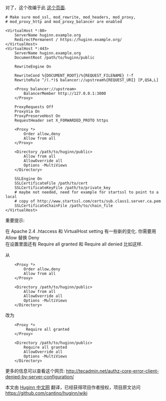 对了，这个改编于此 [这个页面](https://gist.github.com/MrZYX/719014). 

```
# Make sure mod_ssl, mod_rewrite, mod_headers, mod_proxy,
# mod_proxy_http and mod_proxy_balancer are enabled
 
<VirtualHost *:80>
    ServerName huginn.example.org
    RedirectPermanent / https://huginn.example.org/
</VirtualHost>
<VirtualHost *:443>
    ServerName huginn.example.org
    DocumentRoot /path/to/huginn/public
 
    RewriteEngine On
 
    RewriteCond %{DOCUMENT_ROOT}/%{REQUEST_FILENAME} !-f
    RewriteRule ^/(.*)$ balancer://upstream%{REQUEST_URI} [P,QSA,L]
 
    <Proxy balancer://upstream>
        BalancerMember http://127.0.0.1:3000
    </Proxy>
 
    ProxyRequests Off
    ProxyVia On
    ProxyPreserveHost On
    RequestHeader set X_FORWARDED_PROTO https
 
    <Proxy *>
        Order allow,deny
        Allow from all
    </Proxy>
 
    <Directory /path/to/huginn/public>
        Allow from all
        AllowOverride all
        Options -MultiViews
    </Directory>
 
    SSLEngine On
    SSLCertificateFile /path/to/cert
    SSLCertificateKeyFile /path/to/private_key
    # maybe not needed, need for example for startssl to point to a local
    # copy of http://www.startssl.com/certs/sub.class1.server.ca.pem
    SSLCertificateChainFile /path/to/chain_file
</VirtualHost>
```

重要提示:


在 Apache 2.4 .htaccess 和 VirtualHost setting 有一些新的变化.
你需要用 Allow 替换 Deny  
在设置里面还有 Require all granted 和 Require all denied 比如这样.

从
```
    <Proxy *>
        Order allow,deny
        Allow from all
    </Proxy>

    <Directory /path/to/huginn/public>
        Allow from all
        AllowOverride all
        Options -MultiViews
    </Directory>
```
改为
```
    <Proxy *>
         Require all granted
    </Proxy>

    <Directory /path/to/huginn/public>
        Require all granted
        AllowOverride all
        Options -MultiViews
    </Directory>
```
更多的信息可以查看这个网页: http://tecadmin.net/authz-core-error-client-denied-by-server-configuration/

本文由 [ Huginn 中文网](http://huginn.cn) 翻译，已经获得项目作者授权，项目原文访问 https://github.com/cantino/huginn/wiki
